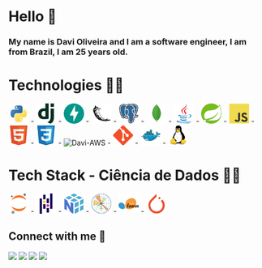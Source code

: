 <div>
  <h1>Hello 👋</h1>
</div>

<h3>My name is Davi Oliveira and I am a software engineer, I am from Brazil, I am 25 years old.</h3>

<div>
  <h1>Technologies 👨‍💻 </h1>
</div>

<img alt="Davi-Python" heigth="30" width="40" src="https://raw.githubusercontent.com/devicons/devicon/master/icons/python/python-original.svg"/> - 
<img alt="Davi-Django" heigth="30" width="40" src="https://raw.githubusercontent.com/devicons/devicon/master/icons/django/django-plain.svg"/> - 
<img alt="Davi-FastAPI" heigth="30" width="40" src="https://raw.githubusercontent.com/devicons/devicon/master/icons/fastapi/fastapi-original.svg"/> -
<img alt="Davi-Flask" heigth="30" width="40" src="https://raw.githubusercontent.com/devicons/devicon/master/icons/flask/flask-original.svg"/> -
<img alt="Davi-Postgresql" heigth="30" width="40" src="https://raw.githubusercontent.com/devicons/devicon/master/icons/postgresql/postgresql-original.svg"/> -
<img alt="Davi-Mongodb" heigth="30" width="40" src="https://raw.githubusercontent.com/devicons/devicon/master/icons/mongodb/mongodb-original.svg"/> -
<img alt="Davi-Java" heigth="30" width="40" src="https://raw.githubusercontent.com/devicons/devicon/master/icons/java/java-original.svg"/> -
<img alt="Davi-SpringBoot" heigth="30" width="40" src="https://raw.githubusercontent.com/devicons/devicon/master/icons/spring/spring-original.svg"/> -
<img alt="Davi-JavaScript" heigth="30" width="40" src="https://raw.githubusercontent.com/devicons/devicon/master/icons/javascript/javascript-original.svg"/> -
<img alt="Davi-html" heigth="30" width="40" src="https://raw.githubusercontent.com/devicons/devicon/master/icons/html5/html5-original.svg"/> -
<img alt="Davi-css" heigth="30" width="40" src="https://raw.githubusercontent.com/devicons/devicon/master/icons/css3/css3-original.svg"/> -
<img alt="Davi-AWS" heigth="30" width="40" src="https://www.pngplay.com/wp-content/uploads/3/Amazon-Web-Services-AWS-Logo-Transparent-PNG.png"/> -
<img alt="Davi-Git" heigth="30" width="40" src="https://raw.githubusercontent.com/devicons/devicon/master/icons/git/git-original.svg"/> - 
<img src="https://raw.githubusercontent.com/devicons/devicon/master/icons/docker/docker-original.svg" alt="Docker" width="40" height="40"/> -
<img src="https://raw.githubusercontent.com/devicons/devicon/master/icons/linux/linux-original.svg" alt="Linux" width="40" height="40"/>

<div>
  <h1>Tech Stack - Ciência de Dados 👨‍💻 </h1>
</div>

  <img src="https://raw.githubusercontent.com/devicons/devicon/master/icons/jupyter/jupyter-original.svg" alt="Jupyter" width="40" height="40"/> -
  <img src="https://raw.githubusercontent.com/devicons/devicon/master/icons/pandas/pandas-original.svg" alt="Pandas" width="40" height="40"/> - 
  <img src="https://raw.githubusercontent.com/devicons/devicon/master/icons/numpy/numpy-original.svg" alt="NumPy" width="40" height="40"/> - 
  <img src="https://raw.githubusercontent.com/devicons/devicon/master/icons/matplotlib/matplotlib-original.svg" alt="Matplotlib" width="40" height="40"/> -
  <img src="https://raw.githubusercontent.com/devicons/devicon/master/icons/scikitlearn/scikitlearn-original.svg" alt="Scikit-learn" width="40" height="40"/> - 
  <img src="https://raw.githubusercontent.com/devicons/devicon/master/icons/pytorch/pytorch-original.svg" alt="PyTorch" width="40" height="40"/>


<div>
  <h2>Connect with me 📲</h2>
</div>

<a href="https://www.linkedin.com/in/davi-oliveira-725950192/" target="_blank"><img src="https://img.shields.io/badge/-LinkedIn-%230077B5?style=for-the-badge&logo=linkedin&logoColor=white" target="_blank"></a>
<a href="https://www.instagram.com/davioliveira_es/?hl=pt-br" target="_blank"><img src="https://img.shields.io/badge/Instagram-E4405F?style=for-the-badge&logo=instagram&logoColor=white" target="_blank"></a>
<a href="https://discord.com/channels/@Davi Oliveira#5878" target="_blank"><img src="https://img.shields.io/badge/Discord-7289DA?style=for-the-badge&logo=discord&logoColor=white" target="_blank"></a> 
<a href="mailto:davioliveiraes7@gmail.com"><img src="https://img.shields.io/badge/-Gmail-%23333?style=for-the-badge&logo=gmail&logoColor=white" target="_blank"></a>
